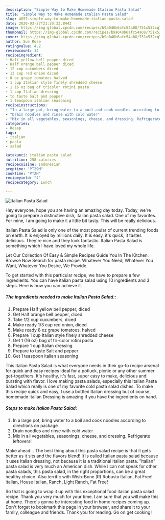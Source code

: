 ```yaml
---
description: "Simple Way to Make Homemade Italian Pasta Salad"
title: "Simple Way to Make Homemade Italian Pasta Salad"
slug: 4857-simple-way-to-make-homemade-italian-pasta-salad
date: 2020-03-27T21:20:33.844Z
image: https://img-global.cpcdn.com/recipes/b9a040b6afc54a08/751x532cq70/italian-pasta-salad-recipe-main-photo.jpg
thumbnail: https://img-global.cpcdn.com/recipes/b9a040b6afc54a08/751x532cq70/italian-pasta-salad-recipe-main-photo.jpg
cover: https://img-global.cpcdn.com/recipes/b9a040b6afc54a08/751x532cq70/italian-pasta-salad-recipe-main-photo.jpg
author: Sue Rose
ratingvalue: 4.2
reviewcount: 14
recipeingredient:
- Half yellow bell pepper diced
- Half orange bell pepper diced
- 12 cup cucumbers diced
- 13 cup red onion diced
- 8 oz grape tomatoes halved
- 1 cup Italian style finely shredded cheese
- 1 16 oz bag of tricolor rotini pasta
- 1 cup Italian dressing
- to taste Salt and pepper
- 1 teaspoon italian seasoning
recipeinstructions:
- "In a large pot, bring water to a boil and cook noodles according to directions on package"
- "Drain noodles and rinse with cold water"
- "Mix in all vegetables, seasonings, cheese, and dressing. Refrigerate leftovers!"
categories:
- Resep
tags:
- italian
- pasta
- salad

katakunci: italian pasta salad
nutrition: 258 calories
recipecuisine: Indonesian
preptime: "PT29M"
cooktime: "PT2H"
recipeyield: "4"
recipecategory: Lunch

---
```



![Italian Pasta Salad](https://img-global.cpcdn.com/recipes/b9a040b6afc54a08/751x532cq70/italian-pasta-salad-recipe-main-photo.jpg)

Hey everyone, hope you are having an amazing day today. Today, we're going to prepare a distinctive dish, italian pasta salad. One of my favorites. For mine, I am going to make it a little bit tasty. This will be really delicious.

Italian Pasta Salad is only one of the most popular of current trending foods on earth. It is enjoyed by millions daily. It is easy, it's quick, it tastes delicious. They're nice and they look fantastic. Italian Pasta Salad is something which I have loved my whole life.

Let Our Collection Of Easy &amp; Simple Recipes Guide You In The Kitchen. Browse Now Search for pasta recipe. Whatever You Need, Whatever You Want, Whatever You Desire, We Provide.


To get started with this particular recipe, we have to prepare a few ingredients. You can have italian pasta salad using 10 ingredients and 3 steps. Here is how you can achieve it.

##### The ingredients needed to make Italian Pasta Salad::

1. Prepare Half yellow bell pepper, diced
1. Get Half orange bell pepper, diced
1. Take 1/2 cup cucumbers, diced
1. Make ready 1/3 cup red onion, diced
1. Make ready 8 oz grape tomatoes, halved
1. Prepare 1 cup Italian style finely shredded cheese
1. Get 1 (16 oz) bag of tri-color rotini pasta
1. Prepare 1 cup Italian dressing
1. Prepare to taste Salt and pepper
1. Get 1 teaspoon italian seasoning


This Italian Pasta Salad is what everyone needs in their go-to recipe arsenal for quick and easy recipes ideal for a potluck, picnic or any other summer get-togethers. It&#39;s healthy, it&#39;s fast, super easy to make, delicious and bursting with flavor. I love making pasta salads, especially this Italian Pasta Salad which really is one of my favorite cold pasta salad dishes. To make this recipe quick and easy, I use a bottled Italian dressing but of course, homemade Italian Dressing is amazing if you have the ingredients on hand. 

##### Steps to make Italian Pasta Salad:

1. In a large pot, bring water to a boil and cook noodles according to directions on package
1. Drain noodles and rinse with cold water
1. Mix in all vegetables, seasonings, cheese, and dressing. Refrigerate leftovers!


Make ahead… The best thing about this pasta salad recipe is that it gets better as it sits and the flavors blend! It is called Italian pasta salad because it uses Italian dressing, not because it is a traditional Italian pasta. &#34;Italian&#34; pasta salad is very much an American dish. While I can not speak for other pasta salads, this pasta salad, in the right proportions, can be a great healthy choice. Also terrific with Wish-Bone (R) Robusto Italian, Fat Free! Italian, House Italian, Ranch, Light Ranch, Fat Free! 

So that is going to wrap it up with this exceptional food italian pasta salad recipe. Thank you very much for your time. I am sure that you will make this at home. There's gonna be interesting food in home recipes coming up. Don't forget to bookmark this page in your browser, and share it to your family, colleague and friends. Thank you for reading. Go on get cooking!
